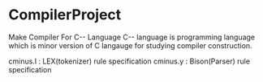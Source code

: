 # CompilerProject

Make Compiler For C-- Language
C-- language is programming language which is minor version of C langauge for studying compiler construction.

cminus.l : LEX(tokenizer) rule specification
cminus.y : Bison(Parser) rule specification
